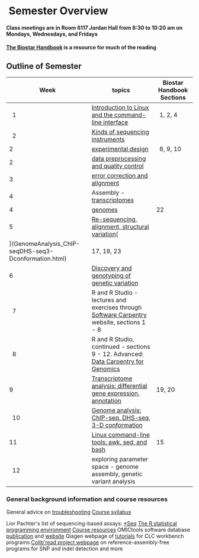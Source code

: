 
 Semester Overview
========================

#### Class meetings are in Room 6117 Jordan Hall from 8:30 to 10:20 am on Mondays, Wednesdays, and Fridays

#### [The Biostar Handbook](https://www.biostarhandbook.com) is a resource for much of the reading

## Outline of Semester

Week          | topics      | Biostar Handbook Sections
------------- | ------------|--------------------------
  1           | [Introduction to Linux and the command-line interface](IntroductionToLinux.html) |  1, 2, 4
  2           | [Kinds of sequencing instruments](https://www.biostarhandbook.com/instruments/sequencing-instruments.html)|
  2           | [experimental design](ExperimentalDesign.html)  |   8, 9, 10
  2           | [data preprocessing and quality control](DataPreprocessing_QualityControl.html) |
  3           | [error correction and alignment](ErrorCorrectionAlignment.html) | 
  4           | Assembly - [transcriptomes](TranscriptomeAssembly.html) |
  4           | [genomes](GenomeSequencingAssembly.html)  | 22
  5           | [Re-sequencing, alignment, structural variation](Week4-ResequencingAndAlignment.html)[
](GenomeAnalysis_ChIP-seqDHS-seq3-Dconformation.html) | 17, 18, 23
  6           | [Discovery and genotyping of genetic variation](DiscoveryGenotypingGeneticVariation.html) | 
  7           | R and R Studio - lectures and exercises through [Software Carpentry](http://swcarpentry.github.io/r-novice-gapminder/) website, sections 1 - 8 | 
  8           | R and R Studio, continued - sections 9 - 12. Advanced: [Data Carpentry for Genomics](http://www.datacarpentry.org/lessons/#genomics-workshop) | 
  9           | [Transcriptome analysis: differential gene expression, annotation](TranscriptomeAnalysis.html) | 19, 20
  10          | [Genome analysis: ChIP-seq, DHS-seq, 3-D conformation](GenomeAnalysis_ChIP-seqDHS-seq3-Dconformation.html) |
  11          | [Linux command-line tools: awk, sed, and bash](Awk_Sed_Bash_Exercises.html) | 15
  12          | exploring parameter space - genome assembly, genetic variant analysis |



### General background information and course resources

General advice on [troubleshooting](documents/troubleshooting.html)
[Course syllabus](Week1/BIT815_Syllabus.pdf)

Lior Pachter's list of sequencing-based assays: [\*Seq](https://liorpachter.wordpress.com/seq/)
[The R statistical programming environment](R-materials.html)
[Course resources](resources.html)
OMICtools software database [publication](http://database.oxfordjournals.org/content/2014/bau069.long) and [website](http://omictools.com/)
Qiagen webpage of [tutorials](https://www.qiagenbioinformatics.com/support/tutorials/) for CLC workbench programs
[Colib'read project webpage](https://colibread.inria.fr/project/) on reference-assembly-free programs for SNP and indel detection and more



